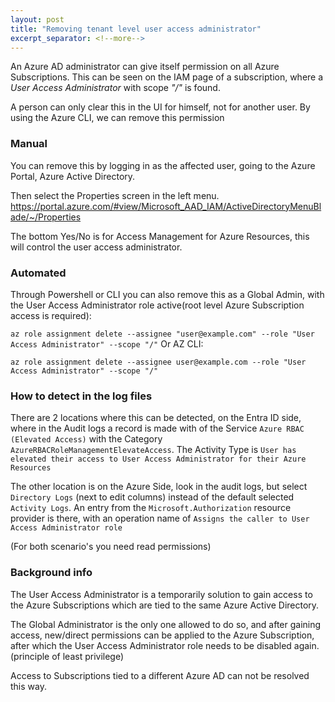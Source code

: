 ```yaml
---
layout: post
title: "Removing tenant level user access administrator"
excerpt_separator: <!--more-->
---
```

An Azure AD administrator can give itself permission on all Azure Subscriptions.
This can be seen on the IAM page of a subscription, where a *User Access Administrator* with scope *"/"* is found.

A person can only clear this in the UI for himself, not for another user.
By using the Azure CLI, we can remove this permission<!--more-->

### Manual
You can remove this by logging in as the affected user, going to the Azure Portal, Azure Active Directory.

Then select the Properties screen in the left menu. https://portal.azure.com/#view/Microsoft_AAD_IAM/ActiveDirectoryMenuBlade/~/Properties

The bottom Yes/No is for Access Management for Azure Resources, this will control the user access administrator.

### Automated

Through Powershell or CLI you can also remove this as a Global Admin, with the User Access Administrator role active(root level Azure Subscription access is required):

`az role assignment delete --assignee "user@example.com" --role "User Access Administrator" --scope "/"`
Or AZ CLI:

`az role assignment delete --assignee user@example.com --role "User Access Administrator" --scope "/"`

### How to detect in the log files

There are 2 locations where this can be detected, on the Entra ID side, where in the Audit logs a record is made with of the Service `Azure RBAC (Elevated Access)` with the Category `AzureRBACRoleManagementElevateAccess`. The Activity Type is `User has elevated their access to User Access Administrator for their Azure Resources`

The other location is on the Azure Side, look in the audit logs, but select `Directory Logs` (next to edit columns) instead of the default selected `Activity Logs`. An entry from the `Microsoft.Authorization` resource provider is there, with an operation name of `Assigns the caller to User Access Administrator role`

(For both scenario's you need read permissions)

### Background info

The User Access Administrator is a temporarily solution to gain access to the Azure Subscriptions which are tied to the same Azure Active Directory.

The Global Administrator is the only one allowed to do so, and after gaining access, new/direct permissions can be applied to the Azure Subscription, after which the User Access Administrator role needs to be disabled again. (principle of least privilege)

Access to Subscriptions tied to a different Azure AD can not be resolved this way.